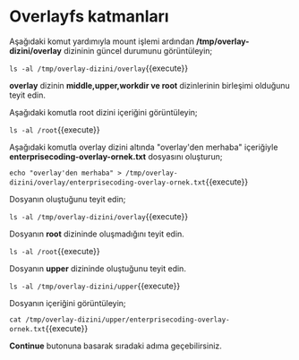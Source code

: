 # Overlayfs katmanları

Aşağıdaki komut yardımıyla mount işlemi ardından **/tmp/overlay-dizini/overlay** dizininin güncel durumunu görüntüleyin;

`ls -al /tmp/overlay-dizini/overlay`{{execute}}

**overlay** dizinin **middle,upper,workdir ve root** dizinlerinin birleşimi olduğunu teyit edin.

Aşağıdaki komutla root dizini içeriğini görüntüleyin;

`ls -al /root`{{execute}}

Aşağıdaki komutla overlay dizini altında "overlay'den merhaba" içeriğiyle **enterprisecoding-overlay-ornek.txt** dosyasını oluşturun;

`echo "overlay'den merhaba" > /tmp/overlay-dizini/overlay/enterprisecoding-overlay-ornek.txt`{{execute}}

Dosyanın oluştuğunu teyit edin;

`ls -al /tmp/overlay-dizini/overlay`{{execute}}

Dosyanın **root** dizininde oluşmadığını teyit edin.

`ls -al /root`{{execute}}

Dosyanın **upper** dizininde oluştuğunu teyit edin.

`ls -al /tmp/overlay-dizini/upper`{{execute}}

Dosyanın içeriğini görüntüleyin;

`cat /tmp/overlay-dizini/upper/enterprisecoding-overlay-ornek.txt`{{execute}}

**Continue** butonuna basarak sıradaki adıma geçebilirsiniz.
